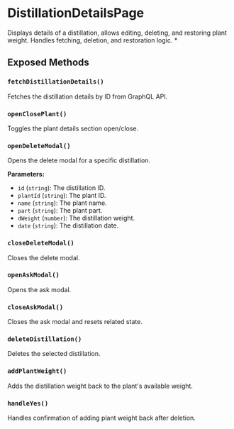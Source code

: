 # DistillationDetailsPage

Displays details of a distillation, allows editing, deleting, and restoring plant weight. Handles fetching, deletion, and restoration logic.
 *

## Exposed Methods

### `fetchDistillationDetails()`
Fetches the distillation details by ID from GraphQL API.

### `openClosePlant()`
Toggles the plant details section open/close.

### `openDeleteModal()`
Opens the delete modal for a specific distillation.

**Parameters:**
- `id` (`string`): The distillation ID.
- `plantId` (`string`): The plant ID.
- `name` (`string`): The plant name.
- `part` (`string`): The plant part.
- `dWeight` (`number`): The distillation weight.
- `date` (`string`): The distillation date.

### `closeDeleteModal()`
Closes the delete modal.

### `openAskModal()`
Opens the ask modal.

### `closeAskModal()`
Closes the ask modal and resets related state.

### `deleteDistillation()`
Deletes the selected distillation.

### `addPlantWeight()`
Adds the distillation weight back to the plant's available weight.

### `handleYes()`
Handles confirmation of adding plant weight back after deletion.
